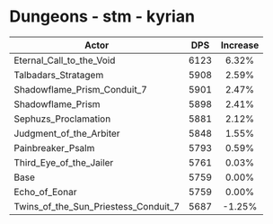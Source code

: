 # Dungeons - stm - kyrian
| Actor | DPS | Increase |
|---|:---:|:---:|
|Eternal_Call_to_the_Void|6123|6.32%|
|Talbadars_Stratagem|5908|2.59%|
|Shadowflame_Prism_Conduit_7|5901|2.47%|
|Shadowflame_Prism|5898|2.41%|
|Sephuzs_Proclamation|5881|2.12%|
|Judgment_of_the_Arbiter|5848|1.55%|
|Painbreaker_Psalm|5793|0.59%|
|Third_Eye_of_the_Jailer|5761|0.03%|
|Base|5759|0.00%|
|Echo_of_Eonar|5759|0.00%|
|Twins_of_the_Sun_Priestess_Conduit_7|5687|-1.25%|
